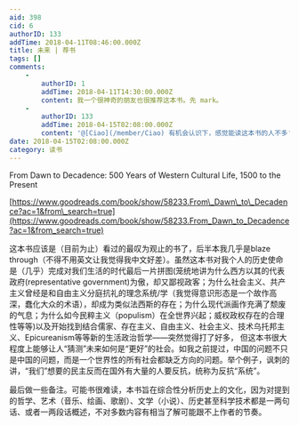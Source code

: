 ```yaml
---
aid: 398
cid: 6
authorID: 133
addTime: 2018-04-11T08:46:00.000Z
title: 未来 | 荐书
tags: []
comments:
    -
        authorID: 1
        addTime: 2018-04-11T14:30:00.000Z
        content: 我一个很神奇的朋友也很推荐这本书。先 mark。
    -
        authorID: 133
        addTime: 2018-04-15T02:08:00.000Z
        content: '@[Ciao](/member/Ciao) 有机会认识下，感觉能读这本书的人不多'
date: 2018-04-15T02:08:00.000Z
category: 读书
---
```


From Dawn to Decadence: 500 Years of Western Cultural Life, 1500 to the Present

[https://www.goodreads.com/book/show/58233.From\_Dawn\_to\_Decadence?ac=1&from\_search=true](https://www.goodreads.com/book/show/58233.From_Dawn_to_Decadence?ac=1&from_search=true)

这本书应该是（目前为止）看过的最叹为观止的书了，后半本我几乎是blaze through（不得不用英文让我觉得我中文好差）。虽然这本书对我个人的历史使命是（几乎）完成对我们生活的时代最后一片拼图(笼统地讲为什么西方以其的代表政府(representative government)为傲，却又鄙视政客；为什么社会主义、共产主义曾经是和自由主义分庭抗礼的理念系统/学（我觉得意识形态是一个故作高深，蠢化大众的术语），却成为类似法西斯的存在；为什么现代派画作充满了颓废的气息；为什么如今民粹主义（populism）在全世界兴起；威权政权存在的合理性等等)以及开始找到结合儒家、存在主义、自由主义、社会主义、技术乌托邦主义、Epicureanism等等新的生活政治哲学——突然觉得打了好多， 但这本书很大程度上能够让人“猜测”未来如何是“更好”的社会。如我之前提过，中国的问题不只是中国的问题，而是一个世界性的所有社会都缺乏方向的问题。举个例子，讽刺的讲，“我们”想要的民主反而在国外有大量的人要反抗，统称为反抗“系统”。

最后做一些备注。可能书很难读，本书旨在综合性分析历史上的文化，因为对提到的哲学、艺术（音乐、绘画、歌剧）、文学（小说）、历史甚至科学技术都是一两句话、或者一两段话概述，不对多数内容有相当了解可能跟不上作者的节奏。
